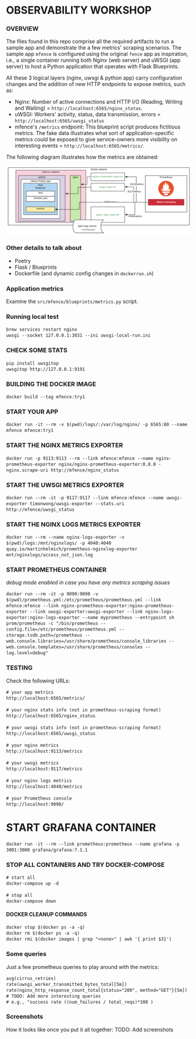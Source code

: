 # OBSERVABILITY WORKSHOP

### OVERVIEW
The files found in this repo comprise all the required artifacts to run a sample app and demonstrate the a few metrics' scraping scenarios. The sample app `mfence` is configured using the original `fence` app as inspiration, i.e., a single container running both Nginx (web server) and uWSGI (app server) to host a Python application that operates with Flask Blueprints.

All these 3 logical layers (nginx, uwsgi & python app) carry configuration changes and the addition of new HTTP endpoints to expose metrics, such as:
- Nginx: Number of active connections and HTTP I/O (Reading, Writing and Waiting) = `http://localhost:6565/nginx_status`.
- uWSGI: Workers' activity, status, data transmission, errors = `http://localhost:6565/uwsgi_status`
- mfence's `/metrics` endpoint: This blueprint script produces fictitious metrics. The fake data illustrates what sort of application-specific metrics could be exposed to give service-owners more visibility on interesting events = `http://localhost:6565/metrics/`.

The following diagram illustrates how the metrics are obtained:

![metrics_scraping](metrics_scraping.png)

### Other details to talk about
- Poetry
- Flask / Blueprints
- Dockerfile (and dynamic config changes in `dockerrun.sh`)

### Application metrics
Examine the `src/mfence/blueprints/metrics.py` script.

### Running local test
```
brew services restart nginx
uwsgi --socket 127.0.0.1:3031 --ini uwsgi-local-run.ini
```

### CHECK SOME STATS
```
pip install uwsgitop
uwsgitop http://127.0.0.1:9191
```

### BUILDING THE DOCKER IMAGE
```
docker build --tag mfence:try1
```

### START YOUR APP
```
docker run -it --rm -v $(pwd)/logs/:/var/log/nginx/ -p 6565:80 --name mfence mfence:try1
```

### START THE NGINX METRICS EXPORTER
```
docker run -p 9113:9113 --rm --link mfence:mfence --name nginx-prometheus-exporter nginx/nginx-prometheus-exporter:0.8.0 -nginx.scrape-uri http://mfence/nginx_status
```

### START THE UWSGI METRICS EXPORTER
```
docker run --rm -it -p 9117:9117 --link mfence:mfence --name uwsgi-exporter timonwong/uwsgi-exporter --stats.uri http://mfence/uwsgi_status
```

### START THE NGINX LOGS METRICS EXPORTER
```
docker run --rm --name nginx-logs-exporter -v $(pwd)/logs:/mnt/nginxlogs/ -p 4040:4040 quay.io/martinhelmich/prometheus-nginxlog-exporter mnt/nginxlogs/access_not_json.log
```

### START PROMETHEUS CONTAINER
_debug mode enabled in case you have any metrics scraping issues_
```
docker run --rm -it -p 9090:9090 -v $(pwd)/prometheus.yml:/etc/prometheus/prometheus.yml --link mfence:mfence --link nginx-prometheus-exporter:nginx-prometheus-exporter --link uwsgi-exporter:uwsgi-exporter --link nginx-logs-exporter:nginx-logs-exporter --name myprometheus --entrypoint sh  prom/prometheus -c "/bin/prometheus --config.file=/etc/prometheus/prometheus.yml --storage.tsdb.path=/prometheus --web.console.libraries=/usr/share/prometheus/console_libraries --web.console.templates=/usr/share/prometheus/consoles --log.level=debug"
```

### TESTING

Check the following URLs:
```
# your app metrics
http://localhost:6565/metrics/

# your nginx stats info (not in prometheus-scraping format)
http://localhost:6565/nginx_status

# your uwsgi stats info (not in prometheus-scraping format) 
http://localhost:6565/uwsgi_status

# your nginx metrics
http://localhost:9113/metrics

# your uwsgi metrics
http://localhost:9117/metrics

# your nginx logs metrics
http://localhost:4040/metrics

# your Prometheus console
http://localhost:9090/
```

# START GRAFANA CONTAINER
```
docker run -it --rm --link prometheus:prometheus --name grafana -p 3001:3000 grafana/grafana:7.1.1
```

### STOP ALL CONTAINERS AND TRY DOCKER-COMPOSE

```
# start all
docker-compose up -d

# stop all
docker-compose down
```

#### DOCKER CLEANUP COMMANDS
```
docker stop $(docker ps -a -q)
docker rm $(docker ps -a -q)
docker rmi $(docker images | grep "<none>" | awk '{ print $3}')
```

### Some queries

Just a few prometheus queries to play around with the metrics:
```
avg(cirrus_retries)
rate(uwsgi_worker_transmitted_bytes_total[5m])
rate(nginx_http_response_count_total{status="200", method="GET"}[5m])
# TODO: Add more interesting queries
# e.g., "success rate ((num_failures / total_reqs)*100 )
```

### Screenshots

How it looks like once you put it all together:
TODO: Add screenshots

